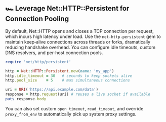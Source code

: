 ## 🏎️ Leverage Net::HTTP::Persistent for Connection Pooling

By default, Net::HTTP opens and closes a TCP connection per request, which incurs high latency under load. Use the `net-http-persistent` gem to maintain keep‑alive connections across threads or forks, dramatically reducing handshake overhead. You can configure idle timeouts, custom DNS resolvers, and per‑host connection pools.

```ruby
require 'net/http/persistent'

http = Net::HTTP::Persistent.new(name: 'my_app')
http.idle_timeout = 30   # seconds to keep sockets alive
http.pool_size    = 5    # max simultaneous connections

uri = URI('https://api.example.com/data')
response = http.request(uri) # reuses a live socket if available
puts response.body
```

You can also set custom `open_timeout`, `read_timeout`, and override `proxy_from_env` to automatically pick up system proxy settings.